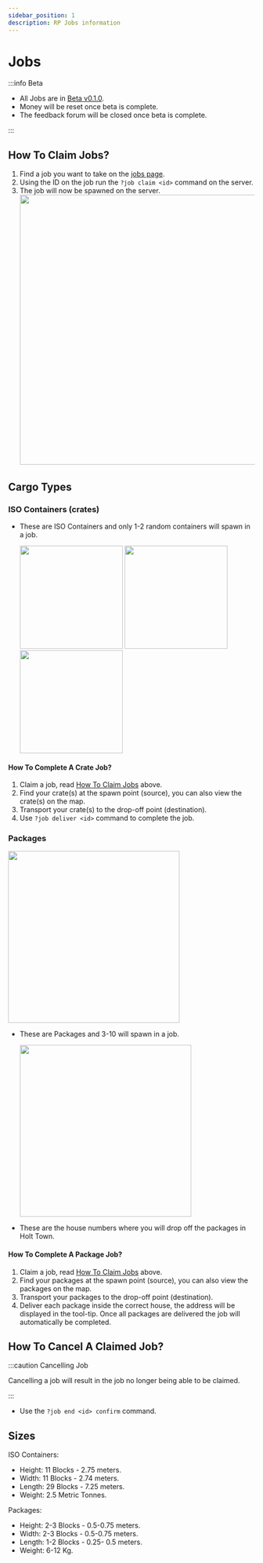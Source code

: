 ```yaml
---
sidebar_position: 1
description: RP Jobs information
---
```


# Jobs

:::info Beta

- All Jobs are in [Beta v0.1.0](/updates/0.9.1).
- Money will be reset once beta is complete.
- The feedback forum will be closed once beta is complete.

:::

## How To Claim Jobs?

1. Find a job you want to take on the [jobs page](https://trickys.gg/cargo).
2. Using the ID on the job run the `?job claim <id>` command on the server.
3. The job will now be spawned on the server.<br/>
   <img src="/img/rp/jobs/joblist.png" width="550px"/>

## Cargo Types

### ISO Containers (crates)

<p>

- These are ISO Containers and only 1-2 random containers will spawn in a job.


  <div class="flex-vcenter">
    <div>
      <img src="/img/rp/jobs/crateprje.png" width="210px"/>
      <img src="/img/rp/jobs/cratetcorp.png" width="210px"/>
      <img src="/img/rp/jobs/cratebws.png" width="210px"/>
    </div>
  </div>

#### How To Complete A Crate Job?

1. Claim a job, read [How To Claim Jobs](#how-to-claim-jobs) above.
2. Find your crate(s) at the spawn point (source), you can also view the crate(s) on the map.
3. Transport your crate(s) to the drop-off point (destination).
4. Use `?job deliver <id>` command to complete the job.

### Packages

  <div class="flex-vcenter">
    <div>
      <img src="/img/rp/jobs/rppackage.png" width="350px"/>
    </div>
<p>

- These are Packages and 3-10 will spawn in a job.


  
  <div class="flex-vcenter">
    <div>
      <img src="/img/rp/jobs/holttownno.png" width="350px"/>
    </div>
<p>

- These are the house numbers where you will drop off the packages in Holt Town.


  

#### How To Complete A Package Job?

1. Claim a job, read [How To Claim Jobs](#how-to-claim-jobs) above.
2. Find your packages at the spawn point (source), you can also view the packages on the map.
3. Transport your packages to the drop-off point (destination).
4. Deliver each package inside the correct house, the address will be displayed in the tool-tip. Once all packages are delivered the job will automatically be completed.

## How To Cancel A Claimed Job?

:::caution Cancelling Job

Cancelling a job will result in the job no longer being able to be claimed.

:::

- Use the `?job end <id> confirm` command.

## Sizes

ISO Containers:

- Height: 11 Blocks - 2.75 meters.
- Width: 11 Blocks - 2.74 meters.
- Length: 29 Blocks - 7.25 meters.
- Weight: 2.5 Metric Tonnes.

Packages:

- Height: 2-3 Blocks - 0.5-0.75 meters.
- Width: 2-3 Blocks - 0.5-0.75 meters.
- Length: 1-2 Blocks - 0.25- 0.5 meters.
- Weight: 6-12 Kg.
